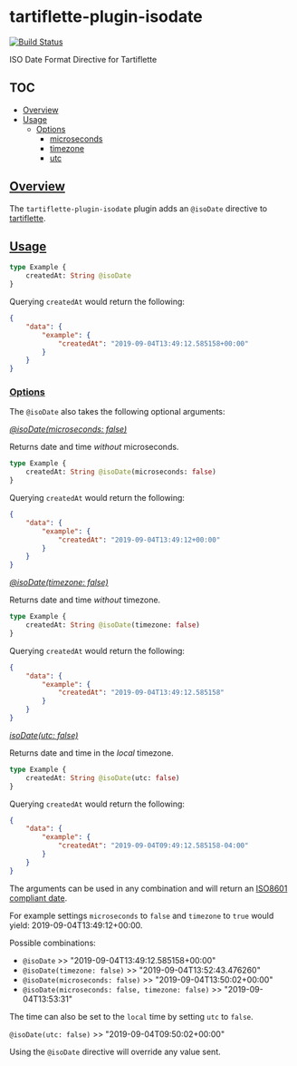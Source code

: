 # tartiflette-plugin-isodate

[![Build Status](https://travis-ci.org/briggleman/tartiflette-plugin-isodate.svg?branch=master)](https://travis-ci.org/briggleman/tartiflette-plugin-isodate)

ISO Date Format Directive for Tartiflette

## TOC
- [Overview](#overview)
- [Usage](#usage)
    - [Options](#usage-options)
        - [microseconds](#usage-options-microseconds)
        - [timezone](#usage-options-timezone)
        - [utc](#usage-options-utc)


## [Overview](#overview)

The `tartiflette-plugin-isodate` plugin adds an `@isoDate` directive to [tartiflette](https://github.com/tartiflette/tartiflette).

## [Usage](#usage)

```graphql
type Example {
    createdAt: String @isoDate
}
```

Querying `createdAt` would return the following:

```json
{
    "data": {
        "example": {
            "createdAt": "2019-09-04T13:49:12.585158+00:00"
        }
    }
}
```


### [Options](#usage-options)

The `@isoDate` also takes the following optional arguments:

[*@isoDate(microseconds: false)*](#usage-options-microseconds)

Returns date and time _without_ microseconds.

```graphql
type Example {
    createdAt: String @isoDate(microseconds: false)
}
```

Querying `createdAt` would return the following:

```json
{
    "data": {
        "example": {
            "createdAt": "2019-09-04T13:49:12+00:00"
        }
    }
}
```

[*@isoDate(timezone: false)*](#usage-options-timezone)

Returns date and time _without_ timezone.

```graphql
type Example {
    createdAt: String @isoDate(timezone: false)
}
```

Querying `createdAt` would return the following:

```json
{
    "data": {
        "example": {
            "createdAt": "2019-09-04T13:49:12.585158"
        }
    }
}
```

[*isoDate(utc: false)*](#usage-options-utc)

Returns date and time in the _local_ timezone.

```graphql
type Example {
    createdAt: String @isoDate(utc: false)
}
```

Querying `createdAt` would return the following:

```json
{
    "data": {
        "example": {
            "createdAt": "2019-09-04T09:49:12.585158-04:00"
        }
    }
}
```


The arguments can be used in any combination and will return an [ISO8601 compliant date](https://en.wikipedia.org/wiki/ISO_8601).

For example settings `microseconds` to `false` and `timezone` to `true` would yield: 2019-09-04T13:49:12+00:00.

Possible combinations:

- `@isoDate` >> "2019-09-04T13:49:12.585158+00:00"
- `@isoDate(timezone: false)` >> "2019-09-04T13:52:43.476260"
- `@isoDate(microseconds: false)` >> "2019-09-04T13:50:02+00:00"
- `@isoDate(microseconds: false, timezone: false)` >> "2019-09-04T13:53:31"

The time can also be set to the `local` time by setting `utc` to `false`.  

`@isoDate(utc: false)` >> "2019-09-04T09:50:02+00:00"

Using the `@isoDate` directive will override any value sent.